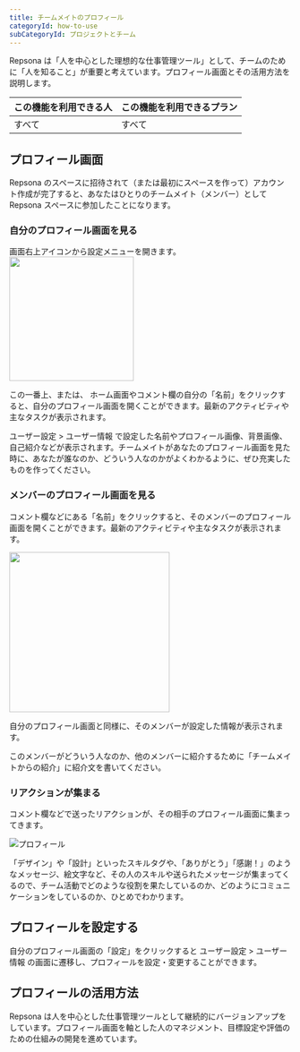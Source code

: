 ```yaml
---
title: チームメイトのプロフィール
categoryId: how-to-use
subCategoryId: プロジェクトとチーム
---
```


Repsona は「人を中心とした理想的な仕事管理ツール」として、チームのために「人を知ること」が重要と考えています。プロフィール画面とその活用方法を説明します。

|この機能を利用できる人|この機能を利用できるプラン|
|---|---|
|すべて|すべて|

## プロフィール画面

Repsona のスペースに招待されて（または最初にスペースを作って）アカウント作成が完了すると、あなたはひとりのチームメイト（メンバー）として Repsona スペースに参加したことになります。

### 自分のプロフィール画面を見る

画面右上アイコンから設定メニューを開きます。<br><img src="/images/help/menu-button.png" width="222">

この一番上、または、 ホーム画面やコメント欄の自分の「名前」をクリックすると、自分のプロフィール画面を開くことができます。最新のアクティビティや主なタスクが表示されます。

ユーザー設定 > ユーザー情報 で設定した名前やプロフィール画像、背景画像、自己紹介などが表示されます。チームメイトがあなたのプロフィール画面を見た時に、あなたが誰なのか、どういう人なのかがよくわかるように、ぜひ充実したものを作ってください。

### メンバーのプロフィール画面を見る

コメント欄などにある「名前」をクリックすると、そのメンバーのプロフィール画面を開くことができます。最新のアクティビティや主なタスクが表示されます。

<img src="/images/help/comment.png" width="286">

自分のプロフィール画面と同様に、そのメンバーが設定した情報が表示されます。

このメンバーがどういう人なのか、他のメンバーに紹介するために「チームメイトからの紹介」に紹介文を書いてください。

### リアクションが集まる

コメント欄などで送ったリアクションが、その相手のプロフィール画面に集まってきます。

![プロフィール](/images/help/profile.png)

「デザイン」や「設計」といったスキルタグや、「ありがとう」「感謝！」のようなメッセージ、絵文字など、その人のスキルや送られたメッセージが集まってくるので、チーム活動でどのような役割を果たしているのか、どのようにコミュニケーションをしているのか、ひとめでわかります。

## プロフィールを設定する

自分のプロフィール画面の「設定」をクリックすると ユーザー設定 > ユーザー情報 の画面に遷移し、プロフィールを設定・変更することができます。

## プロフィールの活用方法

Repsona は人を中心とした仕事管理ツールとして継続的にバージョンアップをしています。プロフィール画面を軸とした人のマネジメント、目標設定や評価のための仕組みの開発を進めています。
